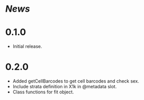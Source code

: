 # *News*

# 0.1.0

 * Initial release.

# 0.2.0

 * Added getCellBarcodes to get cell barcodes and check sex.
 * Include strata definition in X1k in @metadata slot.
 * Class functions for fit object.

